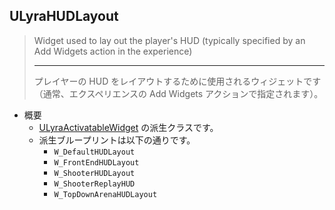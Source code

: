 ## ULyraHUDLayout

> Widget used to lay out the player's HUD (typically specified by an Add Widgets action in the experience)    
> 
> ----
> プレイヤーの HUD をレイアウトするために使用されるウィジェットです（通常、エクスペリエンスの Add Widgets アクションで指定されます）。  

* 概要
	* [ULyraActivatableWidget] の派生クラスです。
	* 派生ブループリントは以下の通りです。
		* `W_DefaultHUDLayout`
		* `W_FrontEndHUDLayout`
		* `W_ShooterHUDLayout`
		* `W_ShooterReplayHUD`
		* `W_TopDownArenaHUDLayout`


<!--- ページ内のリンク --->

<!--- 自前の画像へのリンク --->

<!--- generated --->
[ULyraActivatableWidget]: ../../Lyra/Widget/ULyraActivatableWidget.md#ulyraactivatablewidget
